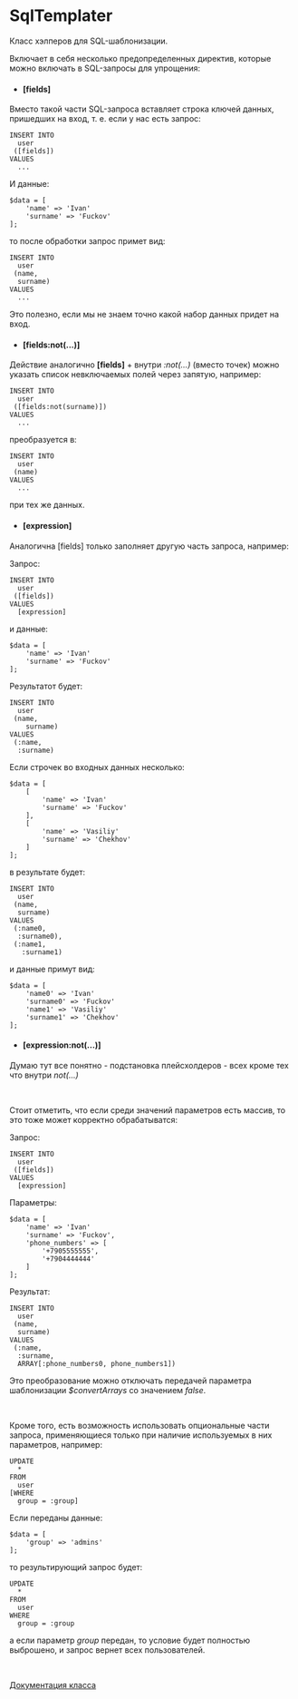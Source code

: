 # SqlTemplater

Класс хэлперов для SQL-шаблонизации.

Включает в себя несколько предопределенных директив, которые можно включать в SQL-запросы для упрощения:

- #### [fields]
 
Вместо такой части SQL-запроса вставляет строка ключей данных, пришедших на вход, т. е. если у нас есть запрос:

```
INSERT INTO
  user
 ([fields])
VALUES 
  ...
``` 

И данные:

```
$data = [
    'name' => 'Ivan'
    'surname' => 'Fuckov'
];
```

то после обработки запрос примет вид:

```
INSERT INTO
  user
 (name, 
  surname)
VALUES 
  ...
``` 

Это полезно, если мы не знаем точно какой набор данных придет на вход.

- #### [fields:not(...)]

Действие аналогично **[fields]** + внутри *:not(...)* (вместо точек) можно указать список невключаемых полей через запятую, например:

```
INSERT INTO
  user
 ([fields:not(surname)])
VALUES 
  ...
``` 

преобразуется в:

```
INSERT INTO
  user
 (name)
VALUES 
  ...
``` 

при тех же данных.

- #### [expression]

Аналогична [fields] только заполняет другую часть запроса, например:

Запрос:

```
INSERT INTO
  user
 ([fields])
VALUES 
  [expression]
``` 

и данные:

```
$data = [
    'name' => 'Ivan'
    'surname' => 'Fuckov'
];
```

Результатот будет:

```
INSERT INTO
  user
 (name, 
    surname)
VALUES 
 (:name,
  :surname)
``` 

Если строчек во входных данных несколько:

```
$data = [
    [
        'name' => 'Ivan'
        'surname' => 'Fuckov'
    ],
    [
        'name' => 'Vasiliy'
        'surname' => 'Chekhov'
    ]
];
```

в результате будет:

```
INSERT INTO
  user
 (name, 
  surname)
VALUES 
 (:name0,
  :surname0),
 (:name1,
   :surname1)
``` 

и данные примут вид:

```
$data = [
    'name0' => 'Ivan'
    'surname0' => 'Fuckov'
    'name1' => 'Vasiliy'
    'surname1' => 'Chekhov'
];
```

- #### [expression:not(...)]

Думаю тут все понятно - подстановка плейсхолдеров - всех кроме тех что внутри *not(...)*

<br>

Стоит отметить, что если среди значений параметров есть массив, то это тоже может корректно обрабатыватся:

Запрос:

```
INSERT INTO
  user
 ([fields])
VALUES 
  [expression]
``` 

Параметры:

```
$data = [
    'name' => 'Ivan'
    'surname' => 'Fuckov',
    'phone_numbers' => [
        '+7905555555',
        '+7904444444'
    ]
];
```

Результат:

```
INSERT INTO
  user
 (name, 
  surname)
VALUES 
 (:name,
  :surname,
  ARRAY[:phone_numbers0, phone_numbers1])
``` 

Это преобразование можно отключать передачей параметра шаблонизации *$convertArrays* со значением *false*.

<br>

Кроме того, есть возможность использовать опциональные части запроса, применяющиеся только при наличие используемых в них параметров, например:

```
UPDATE
  *
FROM
  user
[WHERE 
  group = :group]
```

Если переданы данные:

```
$data = [
    'group' => 'admins'
];
```

то результирующий запрос будет:

```
UPDATE
  *
FROM
  user
WHERE 
  group = :group
```

а если параметр *group* передан, то условие будет полностью выброшено, и запрос вернет всех пользователей.

<br>

[Документация класса](docs_ru)
